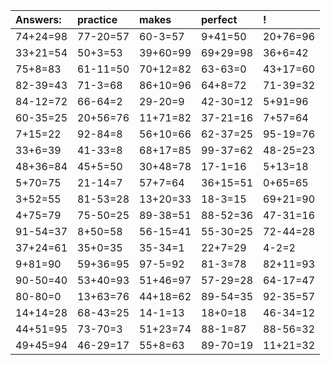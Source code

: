 | Answers: | practice | makes | perfect | ! |
| :--- | :--- | :--- | :--- | :--- |
| 74+24=98 | 77-20=57 | 60-3=57 | 9+41=50 | 20+76=96 | 
| 33+21=54 | 50+3=53 | 39+60=99 | 69+29=98 | 36+6=42 | 
| 75+8=83 | 61-11=50 | 70+12=82 | 63-63=0 | 43+17=60 | 
| 82-39=43 | 71-3=68 | 86+10=96 | 64+8=72 | 71-39=32 | 
| 84-12=72 | 66-64=2 | 29-20=9 | 42-30=12 | 5+91=96 | 
| 60-35=25 | 20+56=76 | 11+71=82 | 37-21=16 | 7+57=64 | 
| 7+15=22 | 92-84=8 | 56+10=66 | 62-37=25 | 95-19=76 | 
| 33+6=39 | 41-33=8 | 68+17=85 | 99-37=62 | 48-25=23 | 
| 48+36=84 | 45+5=50 | 30+48=78 | 17-1=16 | 5+13=18 | 
| 5+70=75 | 21-14=7 | 57+7=64 | 36+15=51 | 0+65=65 | 
| 3+52=55 | 81-53=28 | 13+20=33 | 18-3=15 | 69+21=90 | 
| 4+75=79 | 75-50=25 | 89-38=51 | 88-52=36 | 47-31=16 | 
| 91-54=37 | 8+50=58 | 56-15=41 | 55-30=25 | 72-44=28 | 
| 37+24=61 | 35+0=35 | 35-34=1 | 22+7=29 | 4-2=2 | 
| 9+81=90 | 59+36=95 | 97-5=92 | 81-3=78 | 82+11=93 | 
| 90-50=40 | 53+40=93 | 51+46=97 | 57-29=28 | 64-17=47 | 
| 80-80=0 | 13+63=76 | 44+18=62 | 89-54=35 | 92-35=57 | 
| 14+14=28 | 68-43=25 | 14-1=13 | 18+0=18 | 46-34=12 | 
| 44+51=95 | 73-70=3 | 51+23=74 | 88-1=87 | 88-56=32 | 
| 49+45=94 | 46-29=17 | 55+8=63 | 89-70=19 | 11+21=32 | 
